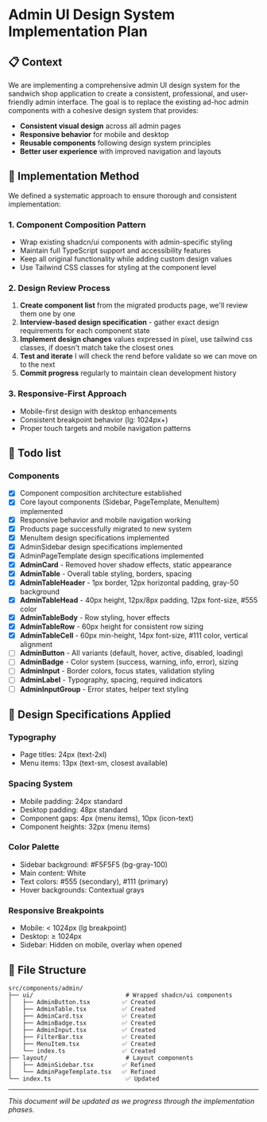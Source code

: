 # Admin UI Design System Implementation Plan

## 📋 Context

We are implementing a comprehensive admin UI design system for the sandwich shop application to create a consistent, professional, and user-friendly admin interface. The goal is to replace the existing ad-hoc admin components with a cohesive design system that provides:

- **Consistent visual design** across all admin pages
- **Responsive behavior** for mobile and desktop
- **Reusable components** following design system principles
- **Better user experience** with improved navigation and layouts

## 🎯 Implementation Method

We defined a systematic approach to ensure thorough and consistent implementation:

### 1. **Component Composition Pattern**

- Wrap existing shadcn/ui components with admin-specific styling
- Maintain full TypeScript support and accessibility features
- Keep all original functionality while adding custom design values
- Use Tailwind CSS classes for styling at the component level

### 2. **Design Review Process**

1. **Create component list** from the migrated products page, we'll review them one by one
2. **Interview-based design specification** - gather exact design requirements for each component state
3. **Implement design changes** values expressed in pixel, use tailwind css classes, if doesn't match take the closest ones
4. **Test and iterate** I will check the rend before validate so we can move on to the next
5. **Commit progress** regularly to maintain clean development history

### 3. **Responsive-First Approach**

- Mobile-first design with desktop enhancements
- Consistent breakpoint behavior (lg: 1024px+)
- Proper touch targets and mobile navigation patterns

## 🎯 Todo list

### **Components**

- [x] Component composition architecture established
- [x] Core layout components (Sidebar, PageTemplate, MenuItem) implemented
- [x] Responsive behavior and mobile navigation working
- [x] Products page successfully migrated to new system
- [x] MenuItem design specifications implemented
- [x] AdminSidebar design specifications implemented
- [x] AdminPageTemplate design specifications implemented
- [x] **AdminCard** - Removed hover shadow effects, static appearance
- [x] **AdminTable** - Overall table styling, borders, spacing
- [x] **AdminTableHeader** - 1px border, 12px horizontal padding, gray-50 background
- [x] **AdminTableHead** - 40px height, 12px/8px padding, 12px font-size, #555 color
- [x] **AdminTableBody** - Row styling, hover effects
- [x] **AdminTableRow** - 60px height for consistent row sizing
- [x] **AdminTableCell** - 60px min-height, 14px font-size, #111 color, vertical alignment
- [ ] **AdminButton** - All variants (default, hover, active, disabled, loading)
- [ ] **AdminBadge** - Color system (success, warning, info, error), sizing
- [ ] **AdminInput** - Border colors, focus states, validation styling
- [ ] **AdminLabel** - Typography, spacing, required indicators
- [ ] **AdminInputGroup** - Error states, helper text styling

## 🎨 Design Specifications Applied

### **Typography**

- Page titles: 24px (text-2xl)
- Menu items: 13px (text-sm, closest available)

### **Spacing System**

- Mobile padding: 24px standard
- Desktop padding: 48px standard
- Component gaps: 4px (menu items), 10px (icon-text)
- Component heights: 32px (menu items)

### **Color Palette**

- Sidebar background: #F5F5F5 (bg-gray-100)
- Main content: White
- Text colors: #555 (secondary), #111 (primary)
- Hover backgrounds: Contextual grays

### **Responsive Breakpoints**

- Mobile: < 1024px (lg breakpoint)
- Desktop: ≥ 1024px
- Sidebar: Hidden on mobile, overlay when opened

## 📁 File Structure

```
src/components/admin/
├── ui/                          # Wrapped shadcn/ui components
│   ├── AdminButton.tsx         ✅ Created
│   ├── AdminTable.tsx          ✅ Created
│   ├── AdminCard.tsx           ✅ Created
│   ├── AdminBadge.tsx          ✅ Created
│   ├── AdminInput.tsx          ✅ Created
│   ├── FilterBar.tsx           ✅ Created
│   ├── MenuItem.tsx            ✅ Created
│   └── index.ts                ✅ Created
├── layout/                      # Layout components
│   ├── AdminSidebar.tsx        ✅ Refined
│   └── AdminPageTemplate.tsx   ✅ Refined
└── index.ts                     ✅ Updated
```

---

_This document will be updated as we progress through the implementation phases._
